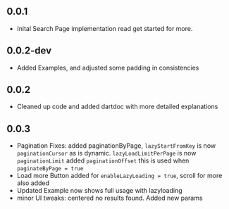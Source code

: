 ## 0.0.1

* Inital Search Page implementation read get started for more.

## 0.0.2-dev

* Added Examples, and adjusted some padding in consistencies

## 0.0.2

* Cleaned up code and added dartdoc with more detailed explanations

## 0.0.3

* Pagination Fixes: added paginationByPage, `lazyStartFromKey` is now `paginationCursor` as is dynamic. `lazyLoadLimitPerPage` is now `paginationLimit` added `paginationOffset` this is used when `paginateByPage = true`
* Load more Button added for `enableLazyLoading = true`, scroll for more also added
* Updated Example now shows full usage with lazyloading
* minor UI tweaks: centered no results found. Added new params
